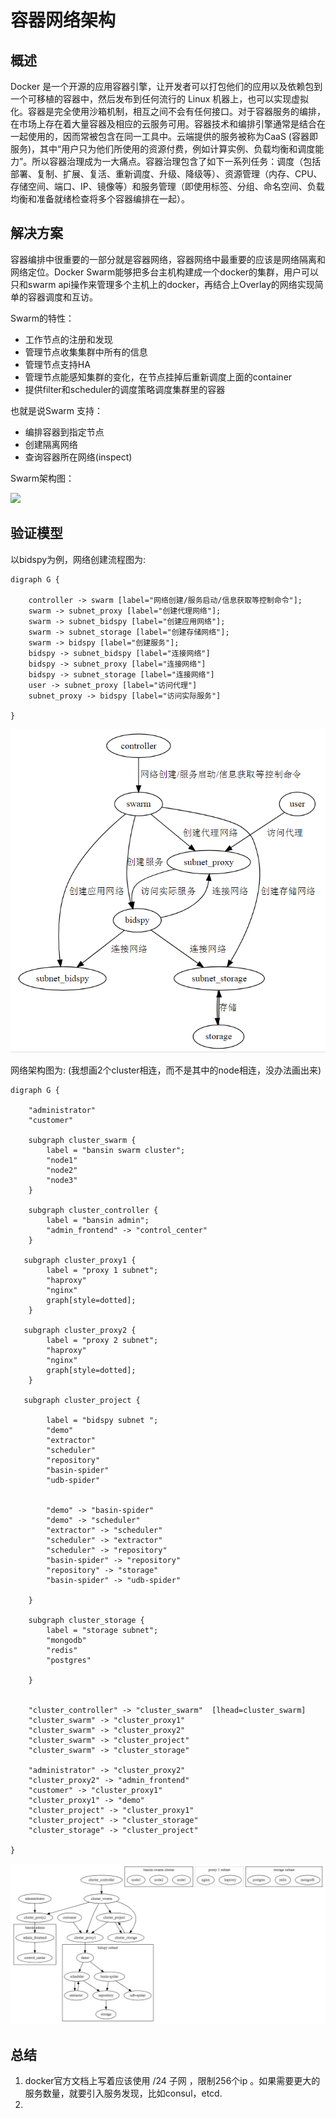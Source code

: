 # 容器网络架构


## 概述

Docker 是一个开源的应用容器引擎，让开发者可以打包他们的应用以及依赖包到一个可移植的容器中，然后发布到任何流行的 Linux 机器上，也可以实现虚拟化。容器是完全使用沙箱机制，相互之间不会有任何接口。对于容器服务的编排，在市场上存在着大量容器及相应的云服务可用。容器技术和编排引擎通常是结合在一起使用的，因而常被包含在同一工具中。云端提供的服务被称为CaaS (容器即服务)，其中“用户只为他们所使用的资源付费，例如计算实例、负载均衡和调度能力”。所以容器治理成为一大痛点。容器治理包含了如下一系列任务：调度（包括部署、复制、扩展、复活、重新调度、升级、降级等）、资源管理（内存、CPU、存储空间、端口、IP、镜像等）和服务管理（即使用标签、分组、命名空间、负载均衡和准备就绪检查将多个容器编排在一起）。


## 解决方案


容器编排中很重要的一部分就是容器网络，容器网络中最重要的应该是网络隔离和网络定位。Docker Swarm能够把多台主机构建成一个docker的集群，用户可以只和swarm api操作来管理多个主机上的docker，再结合上Overlay的网络实现简单的容器调度和互访。

Swarm的特性：

- 工作节点的注册和发现 
- 管理节点收集集群中所有的信息 
- 管理节点支持HA 
- 管理节点能感知集群的变化，在节点挂掉后重新调度上面的container 
- 提供filter和scheduler的调度策略调度集群里的容器

也就是说Swarm 支持：

- 编排容器到指定节点
- 创建隔离网络
- 查询容器所在网络(inspect)


Swarm架构图：

![](http://img.blog.csdn.net/20170312172756441?watermark/2/text/aHR0cDovL2Jsb2cuY3Nkbi5uZXQvTXJUaXRhbg==/font/5a6L5L2T/fontsize/400/fill/I0JBQkFCMA==/dissolve/70/gravity/SouthEast)

## 验证模型

以bidspy为例，网络创建流程图为:

```
digraph G {

    controller -> swarm [label="网络创建/服务启动/信息获取等控制命令"];
    swarm -> subnet_proxy [label="创建代理网络"];
    swarm -> subnet_bidspy [label="创建应用网络"];
    swarm -> subnet_storage [label="创建存储网络"];
    swarm -> bidspy [label="创建服务"];
    bidspy -> subnet_bidspy [label="连接网络"]
    bidspy -> subnet_proxy [label="连接网络"]
    bidspy -> subnet_storage [label="连接网络"]
    user -> subnet_proxy [label="访问代理"]
    subnet_proxy -> bidspy [label="访问实际服务"]

}
```


![](/assets/xxxxx.png)

网络架构图为:
(我想画2个cluster相连，而不是其中的node相连，没办法画出来)


[](/research/swarm_bidpsy.dot)

```
digraph G {

    "administrator"
    "customer"

    subgraph cluster_swarm {
        label = "bansin swarm cluster";
        "node1"
        "node2"
        "node3"
    }

    subgraph cluster_controller {
        label = "bansin admin";
        "admin_frontend" -> "control_center"
    }

   subgraph cluster_proxy1 {
        label = "proxy 1 subnet";
        "haproxy"
        "nginx"
        graph[style=dotted];
    }

   subgraph cluster_proxy2 {
        label = "proxy 2 subnet";
        "haproxy"
        "nginx"
        graph[style=dotted];
    }

   subgraph cluster_project {

        label = "bidspy subnet ";
        "demo"
        "extractor"
        "scheduler"
        "repository"
        "basin-spider"
        "udb-spider"


        "demo" -> "basin-spider"
        "demo" -> "scheduler"
        "extractor" -> "scheduler"
        "scheduler" -> "extractor"
        "scheduler" -> "repository"
        "basin-spider" -> "repository"
        "repository" -> "storage"
        "basin-spider" -> "udb-spider"

    }

    subgraph cluster_storage {
        label = "storage subnet";
        "mongodb"
        "redis"
        "postgres"

    }


    "cluster_controller" -> "cluster_swarm"  [lhead=cluster_swarm]
    "cluster_swarm" -> "cluster_proxy1"
    "cluster_swarm" -> "cluster_proxy2"
    "cluster_swarm" -> "cluster_project"
    "cluster_swarm" -> "cluster_storage"

    "administrator" -> "cluster_proxy2"
    "cluster_proxy2" -> "admin_frontend"
    "customer" -> "cluster_proxy1"
    "cluster_proxy1" -> "demo"
    "cluster_project" -> "cluster_proxy1"
    "cluster_project" -> "cluster_storage"
    "cluster_storage" -> "cluster_project"

}
```

![](/assets/dsadadqw1241.png)



## 总结


1. docker官方文档上写着应该使用 /24 子网 ，限制256个ip 。如果需要更大的服务数量，就要引入服务发现，比如consul，etcd.
1. 